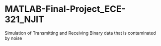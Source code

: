 # MATLAB-Final-Project_ECE-321_NJIT
Simulation of Transmitting and Receiving Binary data that is contaminated by noise
